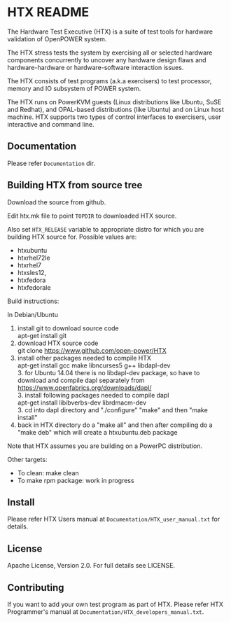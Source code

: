 # HTX README

The Hardware Test Executive (HTX) is a suite of test tools for hardware
validation of OpenPOWER system.

The HTX stress tests the system by exercising all or selected hardware
components concurrently to uncover any hardware design flaws and
hardware-hardware or hardware-software interaction issues.

The HTX consists of test programs (a.k.a exercisers) to test processor, memory
and IO subsystem of POWER system.

The HTX runs on PowerKVM guests (Linux distributions like Ubuntu, SuSE and
Redhat), and OPAL-based distributions (like Ubuntu) and on Linux host machine.
HTX supports two types of control interfaces to exercisers, user interactive
and command line.

## Documentation
Please refer `Documentation` dir.

## Building HTX from source tree

Download the source from github.

Edit htx.mk file to point `TOPDIR` to downloaded HTX source.

Also set `HTX_RELEASE` variable to appropriate distro for which you are
building HTX source for. Possible values are:

 * htxubuntu
 * htxrhel72le
 * htxrhel7
 * htxsles12,
 * htxfedora
 * htxfedorale

Build instructions:  
  
In Debian/Ubuntu  
  1. install git to download source code  
apt-get install git  
  2. download HTX source code  
git clone https://www.github.com/open-power/HTX  
  3. install other packages needed to compile HTX  
apt-get install gcc make libncurses5 g++ libdapl-dev  
    3. for Ubuntu 14.04 there is no libdapl-dev package, so have to download and compile dapl separately from https://www.openfabrics.org/downloads/dapl/  
    3. install following packages needed to compile dapl  
      apt-get install libibverbs-dev librdmacm-dev  
    3. cd into dapl directory and "./configure" "make" and then "make install"  
  4. back in HTX directory do a "make all" and then after compiling do a "make deb" which will create a htxubuntu.deb package  
  
Note that HTX assumes you are building on a PowerPC distribution.  

Other targets:

 * To clean: make clean
 * To make rpm package: work in progress

## Install
Please refer HTX Users manual at `Documentation/HTX_user_manual.txt`
for details.

## License
Apache License, Version 2.0. For full details see LICENSE.

## Contributing
If you want to add your own test program as part of HTX. Please refer HTX
Programmer's manual at `Documentation/HTX_developers_manual.txt`.
